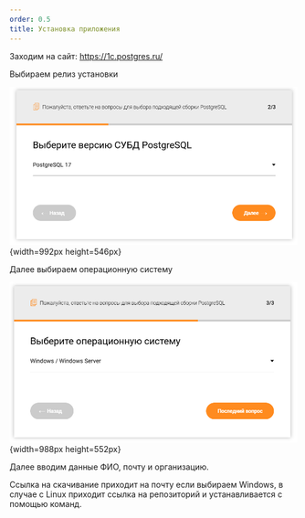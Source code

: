 ```yaml
---
order: 0.5
title: Установка приложения
---
```


Заходим на сайт: <https://1c.postgres.ru/>

Выбираем релиз установки

![](./ustanovka-prilozheniya.png){width=992px height=546px}



Далее выбираем операционную систему

![](./ustanovka-prilozheniya-2.png){width=988px height=552px}



Далее вводим данные ФИО, почту и организацию.

Ссылка на скачивание приходит на почту если выбираем Windows, в случае с Linux приходит ссылка на репозиторий и устанавливается с помощью команд.


